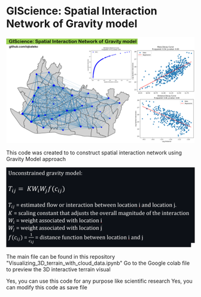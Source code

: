 # GIScience: Spatial Interaction Network of Gravity model

![Example Image](Cover.jpg)


This code was created to to construct spatial interaction network using Gravity Model approach

![Example Image](equation1.png)

The main file can be found in this repository "Visualizing_3D_terrain_with_cloud_data.ipynb"
Go to the Google colab file to preview the 3D interactive terrain visual

Yes, you can use this code for any purpose like scientific research
Yes, you can modify this code as save file
